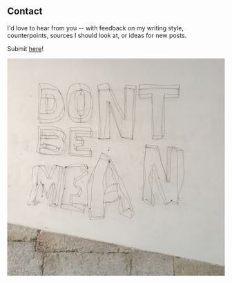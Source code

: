 Contact
-
I'd love to hear from you --
with feedback on my writing style, counterpoints, sources I should look at, or ideas for new posts.

Submit [here](https://docs.google.com/forms/d/e/1FAIpQLSeTskpY1LoQss2fgXTcGZNyFY4XgTrWW49o4TzLLHdgkeVeOQ/viewform)!

![Don't be mean](dont_be_mean.JPEG)
